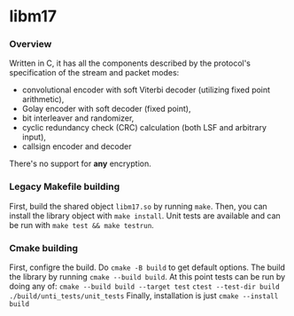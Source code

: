 # libm17

### Overview
Written in C, it has all the components described by the protocol's specification of the stream and packet modes:
- convolutional encoder with soft Viterbi decoder (utilizing fixed point arithmetic),
- Golay encoder with soft decoder (fixed point),
- bit interleaver and randomizer,
- cyclic redundancy check (CRC) calculation (both LSF and arbitrary input),
- callsign encoder and decoder

There's no support for **any** encryption.

### Legacy Makefile building
First, build the shared object `libm17.so` by running `make`.
Then, you can install the library object with `make install`.
Unit tests are available and can be run with `make test && make testrun`.

### Cmake building
First, configre the build. Do `cmake -B build` to get default options.
The build the library by running `cmake --build build`.
At this point tests can be run by doing any of:
`cmake --build build --target test`
`ctest --test-dir build`
`./build/unti_tests/unit_tests`
Finally, installation is just `cmake --install build`
